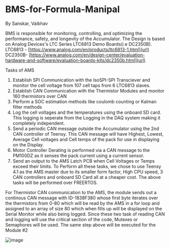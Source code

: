 # BMS-for-Formula-Manipal
By Sanskar, Vaibhav

BMS is responsible for monitoring, controlling, and optimizing the performance, safety, and
longevity of the Accumulator.
The Design is based on Analog Devices's LTC Series LTC6813 Demo Boards(i.e DC2350B).
LTC6813 - [https://www.analog.com/en/products/ltc6813-1.html](url)
DC2350B- [https://www.analog.com/en/design-center/evaluation-hardware-and-software/evaluation-boards-kits/dc2350b.html](url)

Tasks of AMS
1. Establish SPI Communication with the IsoSPI-SPI Transciever and monitor the cell
voltage from 107 cell taps from 6 LTC6813 slaves.
2. Establish CAN Communication with the Thermistor Modules and monitor 160
thermistors over CAN
3. Perform a SOC estimation methods like coulomb counting or Kalman filter methods
4. Log the cell voltages and the temperatures using the onboard SD card. This logging is
seperate from the Logging in the DAQ system making it completely independent.
5. Send a periodic CAN message outside the Accumulator using the 2nd CAN controller
of Teensy. This CAN message will have Highest, Lowest, Average Cell voltages and
Cell temps of the pack for use in displaying on the Display.
6. Motor Controller Derating is performed via a CAN message to the PM100DZ as it
senses the pack current using a current sensor.
7. Send an output to the AMS Latch PCB when Cell Voltages or Temps exceed their
limits.
To Perform all these tasks, we chose to use Teensy 4.1 as the AMS master due to its smaller
form factor, High CPU speed, 3 CAN controllers and onboard SD Card all at a cheaper cost.
The above tasks will be performed over FREERTOS.

For Thermistor CAN communication to the AMS, the module sends out a continous CAN
message with ID-1838F380 whose first byte iterates over the thermistors from 0-80 which will
be read by the AMS in a for loop and assigned to an array of size 80 which when fills up will
be displayed on the Serial Monitor while also being logged. Since these two task of reading
CAN and logging will use the critical section of the code, Mutexes or Semaphores will be used.
The same step above will be executed for the Module #2

![image](https://github.com/Suns-Caar/Battery-Management-System-for-an-FSAE-Racecar/assets/73470491/d723e69a-bf36-4046-bdb6-fdabad217f43)

